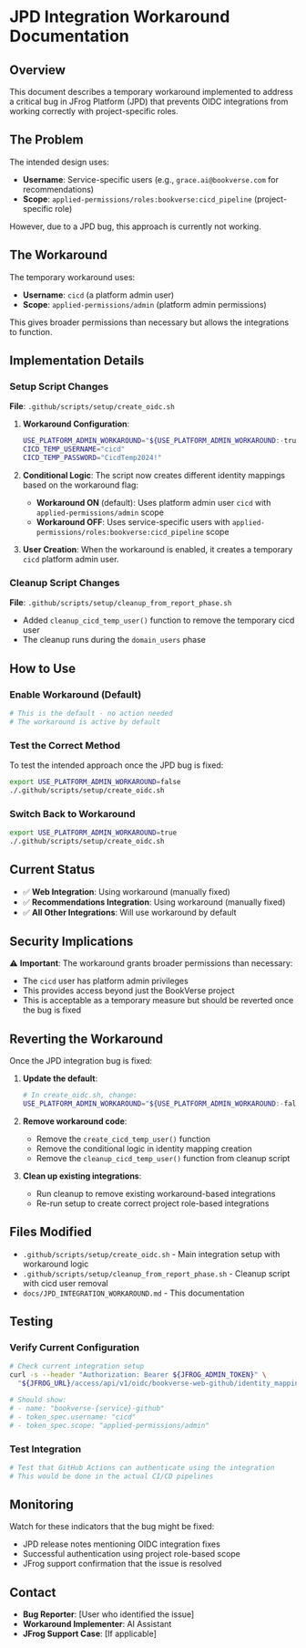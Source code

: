 # JPD Integration Workaround Documentation

## Overview

This document describes a temporary workaround implemented to address a critical bug in JFrog Platform (JPD) that prevents OIDC integrations from working correctly with project-specific roles.

## The Problem

The intended design uses:
- **Username**: Service-specific users (e.g., `grace.ai@bookverse.com` for recommendations)
- **Scope**: `applied-permissions/roles:bookverse:cicd_pipeline` (project-specific role)

However, due to a JPD bug, this approach is currently not working.

## The Workaround

The temporary workaround uses:
- **Username**: `cicd` (a platform admin user)
- **Scope**: `applied-permissions/admin` (platform admin permissions)

This gives broader permissions than necessary but allows the integrations to function.

## Implementation Details

### Setup Script Changes

**File**: `.github/scripts/setup/create_oidc.sh`

1. **Workaround Configuration**:
   ```bash
   USE_PLATFORM_ADMIN_WORKAROUND="${USE_PLATFORM_ADMIN_WORKAROUND:-true}"
   CICD_TEMP_USERNAME="cicd"
   CICD_TEMP_PASSWORD="CicdTemp2024!"
   ```

2. **Conditional Logic**: The script now creates different identity mappings based on the workaround flag:
   - **Workaround ON** (default): Uses platform admin user `cicd` with `applied-permissions/admin` scope
   - **Workaround OFF**: Uses service-specific users with `applied-permissions/roles:bookverse:cicd_pipeline` scope

3. **User Creation**: When the workaround is enabled, it creates a temporary `cicd` platform admin user.

### Cleanup Script Changes

**File**: `.github/scripts/setup/cleanup_from_report_phase.sh`

- Added `cleanup_cicd_temp_user()` function to remove the temporary cicd user
- The cleanup runs during the `domain_users` phase

## How to Use

### Enable Workaround (Default)
```bash
# This is the default - no action needed
# The workaround is active by default
```

### Test the Correct Method
To test the intended approach once the JPD bug is fixed:
```bash
export USE_PLATFORM_ADMIN_WORKAROUND=false
./.github/scripts/setup/create_oidc.sh
```

### Switch Back to Workaround
```bash
export USE_PLATFORM_ADMIN_WORKAROUND=true
./.github/scripts/setup/create_oidc.sh
```

## Current Status

- ✅ **Web Integration**: Using workaround (manually fixed)
- ✅ **Recommendations Integration**: Using workaround (manually fixed)
- ✅ **All Other Integrations**: Will use workaround by default

## Security Implications

⚠️ **Important**: The workaround grants broader permissions than necessary:
- The `cicd` user has platform admin privileges
- This provides access beyond just the BookVerse project
- This is acceptable as a temporary measure but should be reverted once the bug is fixed

## Reverting the Workaround

Once the JPD integration bug is fixed:

1. **Update the default**:
   ```bash
   # In create_oidc.sh, change:
   USE_PLATFORM_ADMIN_WORKAROUND="${USE_PLATFORM_ADMIN_WORKAROUND:-false}"
   ```

2. **Remove workaround code**:
   - Remove the `create_cicd_temp_user()` function
   - Remove the conditional logic in identity mapping creation
   - Remove the `cleanup_cicd_temp_user()` function from cleanup script

3. **Clean up existing integrations**:
   - Run cleanup to remove existing workaround-based integrations
   - Re-run setup to create correct project role-based integrations

## Files Modified

- `.github/scripts/setup/create_oidc.sh` - Main integration setup with workaround logic
- `.github/scripts/setup/cleanup_from_report_phase.sh` - Cleanup script with cicd user removal
- `docs/JPD_INTEGRATION_WORKAROUND.md` - This documentation

## Testing

### Verify Current Configuration
```bash
# Check current integration setup
curl -s --header "Authorization: Bearer ${JFROG_ADMIN_TOKEN}" \
  "${JFROG_URL}/access/api/v1/oidc/bookverse-web-github/identity_mappings" | jq .

# Should show:
# - name: "bookverse-{service}-github" 
# - token_spec.username: "cicd"
# - token_spec.scope: "applied-permissions/admin"
```

### Test Integration
```bash
# Test that GitHub Actions can authenticate using the integration
# This would be done in the actual CI/CD pipelines
```

## Monitoring

Watch for these indicators that the bug might be fixed:
- JPD release notes mentioning OIDC integration fixes
- Successful authentication using project role-based scope
- JFrog support confirmation that the issue is resolved

## Contact

- **Bug Reporter**: [User who identified the issue]
- **Workaround Implementer**: AI Assistant
- **JFrog Support Case**: [If applicable]
